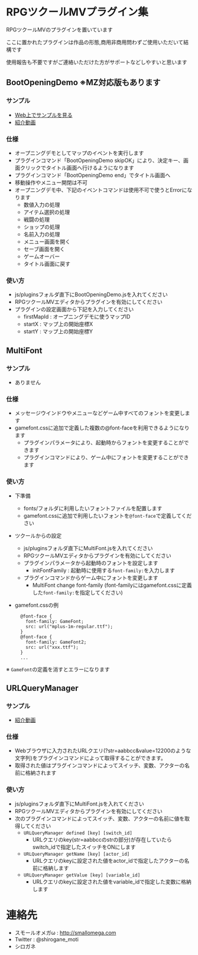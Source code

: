 # RPGツクールMVプラグイン集 #

RPGツクールMVのプラグインを置いています

ここに置かれたプラグインは作品の形態,商用非商用問わずご使用いただいて結構です

使用報告も不要ですがご連絡いただけた方がサポートなどしやすいと思います

## BootOpeningDemo ※MZ対応版もあります ##

### サンプル ###

* [Web上でサンプルを見る](http://game.nicovideo.jp/atsumaru/games/gm220)
* [紹介動画](http://www.nicovideo.jp/watch/sm27854032)

### 仕様 ###

* オープニングデモとしてマップのイベントを実行します
* プラグインコマンド「BootOpeningDemo skipOK」により、決定キー、画面クリックでタイトル画面へ行けるようになります
* プラグインコマンド「BootOpeningDemo end」でタイトル画面へ
* 移動操作やメニュー開閉は不可
* オープニングデモ中、下記のイベントコマンドは使用不可で使うとErrorになります
	* 数値入力の処理
	* アイテム選択の処理
	* 戦闘の処理
	* ショップの処理
	* 名前入力の処理
	* メニュー画面を開く
	* セーブ画面を開く
	* ゲームオーバー
	* タイトル画面に戻す

### 使い方 ###

* js/pluginsフォルダ直下にBootOpeningDemo.jsを入れてください
* RPGツクールMVエディタからプラグインを有効にしてください
* プラグインの設定画面から下記を入力してください
	* firstMapId : オープニングデモに使うマップID
	* startX : マップ上の開始座標X
	* startY : マップ上の開始座標Y

## MultiFont ##

### サンプル ###

* ありません

### 仕様 ###

* メッセージウインドウやメニューなどゲーム中すべてのフォントを変更します
* gamefont.cssに追加で定義した複数の@font-faceを利用できるようになります
	* プラグインパラメータにより、起動時からフォントを変更することができます
	* プラグインコマンドにより、ゲーム中にフォントを変更することができます

### 使い方 ###

* 下準備
	* fonts/フォルダに利用したいフォントファイルを配置します
	* gamefont.cssに追加で利用したいフォントを`@font-face`で定義してください
* ツクールからの設定
	* js/pluginsフォルダ直下にMultiFont.jsを入れてください
	* RPGツクールMVエディタからプラグインを有効にしてください
	* プラグインパラメータから起動時のフォントを設定します
		* initFontFamily : 起動時に使用する`font-family:`を入力します
	* プラグインコマンドからゲーム中にフォントを変更します
		* MultiFont change font-family  (font-familyにはgamefont.cssに定義した`font-family:`を指定してください)
* gamefont.cssの例

        @font-face {
          font-family: GameFont;
          src: url("mplus-1m-regular.ttf");
        }
        @font-face {
          font-family: GameFont2;
          src: url("xxx.ttf");
        }
        ...

※ `GameFont`の定義を消すとエラーになります

## URLQueryManager ##

### サンプル ###

* [紹介動画](http://www.nicovideo.jp/watch/sm29750297)

### 仕様 ###

* Webブラウザに入力されたURLクエリ(?str=aabbcc&value=12200のような文字列)をプラグインコマンドによって取得することができます。
* 取得された値はプラグインコマンドによってスイッチ、変数、アクターの名前に格納されます

### 使い方 ###

* js/pluginsフォルダ直下にMultiFont.jsを入れてください
* RPGツクールMVエディタからプラグインを有効にしてください
* 次のプラグインコマンドによってスイッチ、変数、アクターの名前に値を取得してください
	* `URLQueryManager defined [key] [switch_id]`
		* URLクエリのkey(str=aabbccのstrの部分)が存在していたらswitch_idで指定したスイッチをONにします
	* `URLQueryManager getName [key] [actor_id]`
		* URLクエリのkeyに設定された値をactor_idで指定したアクターの名前に格納します
	* `URLQueryManager getValue [key] [variable_id]`
		* URLクエリのkeyに設定された値をvariable_idで指定した変数に格納します

# 連絡先 #

* スモールオメガω : http://smallomega.com
* Twitter : @shirogane_moti
* シロガネ